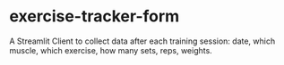 # exercise-tracker-form
A Streamlit Client to collect data after each training session: date, which muscle, which exercise, how many sets, reps, weights.
